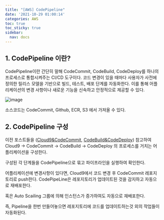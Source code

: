 ```yaml
---
title: "[AWS] CodePipeline"
date: '2021-10-29 01:00:14'
categories: AWS
toc: true
toc_sticky: true
sidebar:
  nav: docs
---
```

## 1. CodePipeline 이란?

CodePipeline이란 간단히 말해 CodeCommit, CodeBuild, CodeDeploy를 하나의 프로세스로 통합시켜주는 CI/CD 도구이다. 코드 변경이 있을 때마다 사용자가 사전에 정의한 릴리스 모델을 기반으로 빌드, 테스트, 배포 단계를 자동화한다. 이를 통해 어플리케이션의 변경 사항이나 새로운 기능을 신속하고 안정적으로 제공할 수 있다.

![image](https://user-images.githubusercontent.com/60495897/139240351-5e8d5b51-1b1c-4041-a18a-92fcbca76db5.png)

소스코드는 CodeCommit, Github, ECR, S3 에서 가져올 수 있다.



## 2. CodePipeline 구성

이전 포스트들을 ([Cloud9&CodeCommit](https://yuntreee.github.io/aws/aws_C9&CodeCommit/), [CodeBuild&CodeDeploy](https://yuntreee.github.io/aws/aws_CodeBuild&CodeDeploy/)) 참고하여 Cloud9 -> CodeCommit -> CodeBuild -> CodeDeploy 의  프로세스를 거치는 어플리케이션을 구성한다.

구성된 각 단계들을 CodePipeline으로 묶고 파이프라인을 실행하여 확인한다.



어플리케이션에 변경사항이 있다면, Cloud9에서 코드 변경 후 CodeCommit 레포지토리로 push한다. CodePipeLine은 레포지토리가 업데이트된 것을 감지하고 자동으로 재배포한다.

혹은 Auto Scailing 그룹에 의해 인스턴스가 증가하여도 자동으로 재배포한다.

즉, Pipeline을 한번 만들어놓으면 레포지토리에 코드를 업데이트하는것 외의 작업들이 자동화된다.
